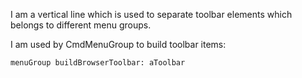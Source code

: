 I am a vertical line which is used to separate toolbar elements which belongs to different menu groups.

I am used by CmdMenuGroup to build toolbar items: 

	menuGroup buildBrowserToolbar: aToolbar